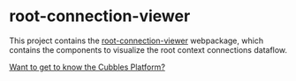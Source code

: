 # root-connection-viewer

This project contains the [root-connection-viewer](https://github.com/cubbles/root-connection-viewer/tree/master/webpackages/root-connection-viewer) webpackage, which contains the components to visualize the root context connections dataflow.

[Want to get to know the Cubbles Platform?](https://cubbles.github.io)
